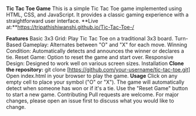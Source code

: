 **Tic Tac Toe Game**
This is a simple Tic Tac Toe game implemented using HTML, CSS, and JavaScript. It provides a classic gaming experience with a straightforward user interface.
**Live at:**https://tripathishiwanshi.github.io/Tic-Tac-Toe-/

**Features**
Basic 3x3 Grid: Play Tic Tac Toe on a traditional 3x3 board.
Turn-Based Gameplay: Alternates between "O" and "X" for each move.
Winning Condition: Automatically detects and announces the winner or declares a tie.
Reset Game: Option to reset the game and start over.
Responsive Design: Designed to work well on various screen sizes.
Installation
**Clone the repository:**
git clone [https://github.com/your-username/tic-tac-toe.git]
Open index.html in your browser to play the game.
**Usage**
Click on any empty cell to place your symbol ("O" or "X").
The game will automatically detect when someone has won or if it's a tie.
Use the "Reset Game" button to start a new game.
Contributing
Pull requests are welcome. For major changes, please open an issue first to discuss what you would like to change.
